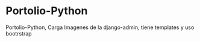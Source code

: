 # Portolio-Python
 Portolio-Python, Carga Imagenes de la django-admin, tiene templates y uso bootrstrap
